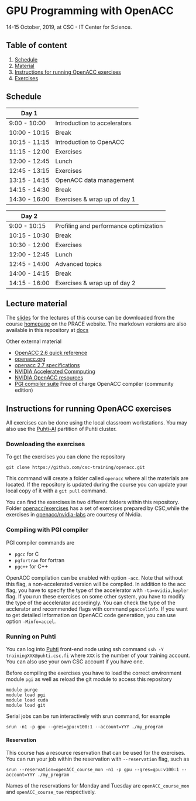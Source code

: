 # GPU Programming with OpenACC

14-15 October, 2019, at CSC - IT Center for Science.

## Table of content

1. [Schedule](#schedule)
1. [Material](#lecture-material)
1. [Instructions for running OpenACC exercises](#instructions-for-running-openacc-exercises)
1. [Exercises](https://github.com/csc-training/openacc/tree/master/exercises)

## Schedule

| Day 1         |                              |
| ------------- | ----------------------------
| 9:00  - 10:00 | Introduction to accelerators
| 10:00 - 10:15 | Break
| 10:15 - 11:15 | Introduction to OpenACC
| 11:15 - 12:00 | Exercises
| 12:00 - 12:45 | Lunch
| 12:45 - 13:15 | Exercises
| 13:15 - 14:15 | OpenACC data management
| 14:15 - 14:30 | Break
| 14:30 - 16:00 | Exercises & wrap up of day 1

| Day 2         |                              |
| ------------- | ----------------------------
| 9:00  - 10:15 | Profiling and performance optimization
| 10:15 - 10:30 | Break
| 10:30 - 12:00 | Exercises
| 12:00 - 12:45 | Lunch
| 12:45 - 14:00 | Advanced topics
| 14:00 - 14:15 | Break
| 14:15 - 16:00 | Exercises & wrap up of day 2

## Lecture material

The [slides](https://a3s.fi/alfthan-test/openacc-2019.pdf) for the lectures of this course can be downloaded from the course [homepage](https://www.csc.fi/web/training/-/gpu-openacc-2019) on the PRACE website. The markdown versions are also available in this repository at [docs](/docs)

Other external material
- [OpenACC 2.6 quick reference](https://www.openacc.org/sites/default/files/inline-files/OpenACC%20API%202.6%20Reference%20Guide.pdf)
- [openacc.org](http://www.openacc.org)
- [openacc 2.7 specifications](https://www.openacc.org/sites/default/files/inline-files/OpenACC.2.7.pdf)
- [NVIDIA Accelerated Commputing](https://developer.nvidia.com/accelerated-computing)
- [NVIDIA OpenACC resources](https://developer.nvidia.com/openacc)
- [PGI compiler suite](http://www.pgroup.com/) Free of charge OpenACC compiler (community edition)

## Instructions for running OpenACC exercises

All exercises can be done using the local classroom workstations. You may also use the [Puhti-AI](https://docs.csc.fi) partition of Puhti cluster.

### Downloading the exercises

To get the exercises you can clone the repository

```shell
git clone https://github.com/csc-training/openacc.git
```

This command will create a folder called `openacc` where all the materials are located. If the repository is updated during the course you can update your local copy of it with a `git pull` command.

You can find the exercises in two different folders within this repository. Folder [openacc/exercises](/exercises/) has a set of exercises prepared by CSC,while the exercises in [openacc/nvidia-labs](/nvidia-labs/) are courtesy of Nvidia.

### Compiling with PGI compiler

PGI compiler commands  are

- `pgcc` for C
- `pgfortran` for fortran
- `pgc++` for C++

OpenACC compilation can be enabled with option `-acc`. Note that without this flag, a non-accelerated version will be compiled. In addition to the acc flag, you have to specify the type of the accelerator with `-ta=nvidia,kepler` flag. If you run these exercises on some other system, you have to modify the type of the accelerator accordingly. You can check the type of the acclerator and recommended flags with command `pgaccelinfo`. If you want to get detailed information on OpenACC code generation, you can use option `-Minfo=accel`.

### Running on Puhti

You can log into [Puhti](https://docs.csc.fi/#computing/overview/) front-end node using ssh command `ssh -Y trainingXXX@puhti.csc.fi` where `XXX` is the number of your training account. You can also use your own CSC account if you have one.

Before compiling the exercises you have to load the correct environment module `pgi` as well as reload the git module to access this repository

```shell
module purge
module load pgi
module load cuda
module load git
```

Serial jobs can be run interactively with srun command, for example

```shell
srun -n1 -p gpu --gres=gpu:v100:1 --account=YYY ./my_program
```

#### Reservation

This course has a resource reservation that can be used for the exercises. You can run your job within the reservation with `--reservation` flag, such as

```shell
srun --reservation=openACC_course_mon -n1 -p gpu --gres=gpu:v100:1 --account=YYY ./my_program
```

Names of the reservations for Monday and Tuesday are `openACC_course_mon` and `openACC_course_tue` respectively.
